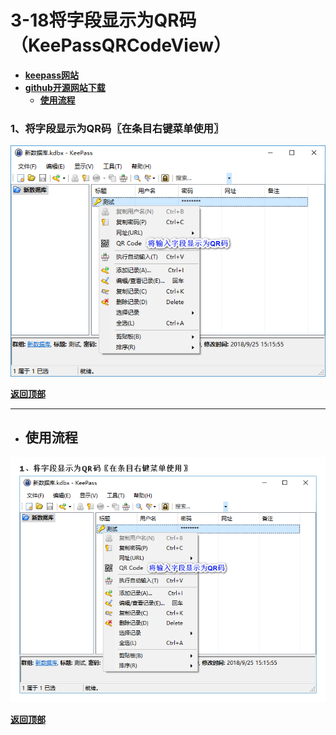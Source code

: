 # <a name="锚点0"></a>3-18将字段显示为QR码（KeePassQRCodeView）
- [**keepass网站**](https://keepass.info/plugins.html#qrcodeview)
- [**github开源网站下载**](https://github.com/JanisEst/KeePassQRCodeView/releases)
	- <a href="#锚点1">**使用流程**</a>
### 1、将字段显示为QR码〖在条目右键菜单使用〗
<p><img src="/图片/3-18将字段显示为QR码（KeePassQRCodeView）/1、将字段显示为QR码〖在条目右键菜单使用〗.png" alt="/图片/3-18将字段显示为QR码（KeePassQRCodeView）/1、将字段显示为QR码〖在条目右键菜单使用〗.png"/></p>

<a name="锚点1"></a><a href="#锚点0">**返回顶部**</a>
______________________________________________________________________________
- ## 使用流程
<p><img src="/图片/3-18将字段显示为QR码（KeePassQRCodeView）/使用流程.png" alt="/图片/3-18将字段显示为QR码（KeePassQRCodeView）/使用流程.png"/></p>

<a href="#锚点0">**返回顶部**</a>